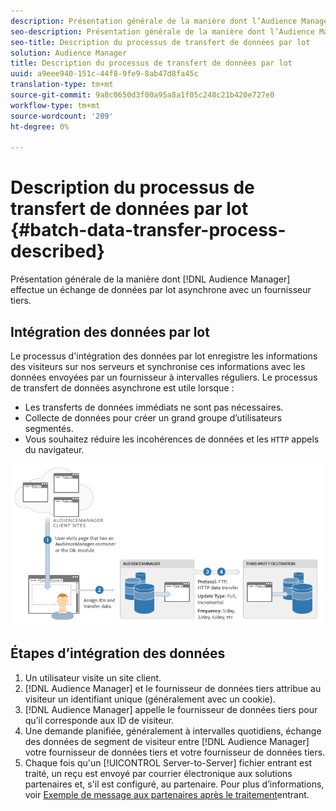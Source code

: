 ```yaml
---
description: Présentation générale de la manière dont l’Audience Manager effectue un échange de données par lot asynchrone avec un fournisseur tiers.
seo-description: Présentation générale de la manière dont l’Audience Manager effectue un échange de données par lot asynchrone avec un fournisseur tiers.
seo-title: Description du processus de transfert de données par lot
solution: Audience Manager
title: Description du processus de transfert de données par lot
uuid: a9eee940-151c-44f8-9fe9-8ab47d8fa45c
translation-type: tm+mt
source-git-commit: 9a8c0650d3f00a95a8a1f05c248c21b420e727e0
workflow-type: tm+mt
source-wordcount: '209'
ht-degree: 0%

---
```



# Description du processus de transfert de données par lot {#batch-data-transfer-process-described}

Présentation générale de la manière dont [!DNL Audience Manager] effectue un échange de données par lot asynchrone avec un fournisseur tiers.

## Intégration des données par lot

<!-- c_async.xml -->

Le processus d&#39;intégration des données par lot enregistre les informations des visiteurs sur nos serveurs et synchronise ces informations avec les données envoyées par un fournisseur à intervalles réguliers. Le processus de transfert de données asynchrone est utile lorsque :

* Les transferts de données immédiats ne sont pas nécessaires.
* Collecte de données pour créer un grand groupe d’utilisateurs segmentés.
* Vous souhaitez réduire les incohérences de données et les `HTTP` appels du navigateur.

![](assets/s2s_70.png)

## Étapes d’intégration des données

1. Un utilisateur visite un site client.
1. [!DNL Audience Manager] et le fournisseur de données tiers attribue au visiteur un identifiant unique (généralement avec un cookie).
1. [!DNL Audience Manager] appelle le fournisseur de données tiers pour qu’il corresponde aux ID de visiteur.
1. Une demande planifiée, généralement à intervalles quotidiens, échange des données de segment de visiteur entre [!DNL Audience Manager] votre fournisseur de données tiers et votre fournisseur de données tiers.
1. Chaque fois qu&#39;un [!UICONTROL Server-to-Server] fichier entrant est traité, un reçu est envoyé par courrier électronique aux solutions partenaires et, s&#39;il est configuré, au partenaire. Pour plus d’informations, voir [Exemple de message aux partenaires après le traitement](../../../integration/sending-audience-data/batch-data-transfer-explained/inbound-receipt-message.md)entrant.
